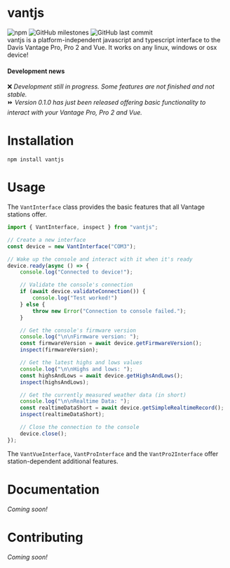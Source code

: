 # vantjs
![npm](https://img.shields.io/npm/v/vantjs) ![GitHub milestones](https://img.shields.io/github/milestones/all/harrydehix/vantjs) ![GitHub last commit](https://img.shields.io/github/last-commit/harrydehix/vantjs)<br>
vantjs is a platform-independent javascript and typescript interface to the Davis Vantage Pro, Pro 2 and Vue. It works on any linux, windows or osx device!
#### Development news
❌ _Development still in progress. Some features are not finished and not stable._ <br>
⏩ _Version 0.1.0 has just been released offering basic functionality to interact with your Vantage Pro, Pro 2 and Vue._
# Installation
```
npm install vantjs
```

# Usage

The `VantInterface` class provides the basic features that all Vantage stations offer.
```typescript
import { VantInterface, inspect } from "vantjs";

// Create a new interface
const device = new VantInterface("COM3");

// Wake up the console and interact with it when it's ready
device.ready(async () => {
    console.log("Connected to device!");

    // Validate the console's connection
    if (await device.validateConnection()) {
        console.log("Test worked!")
    } else {
        throw new Error("Connection to console failed.");
    }

    // Get the console's firmware version
    console.log("\n\nFirmware version: ");
    const firmwareVersion = await device.getFirmwareVersion();
    inspect(firmwareVersion);

    // Get the latest highs and lows values
    console.log("\n\nHighs and lows: ");
    const highsAndLows = await device.getHighsAndLows();
    inspect(highsAndLows);

    // Get the currently measured weather data (in short)
    console.log("\n\nRealtime Data: ");
    const realtimeDataShort = await device.getSimpleRealtimeRecord();
    inspect(realtimeDataShort);

    // Close the connection to the console
    device.close();
});
```
The `VantVueInterface`, `VantProInterface` and the `VantPro2Interface` offer station-dependent additional features.

# Documentation
_Coming soon!_

# Contributing

_Coming soon!_
